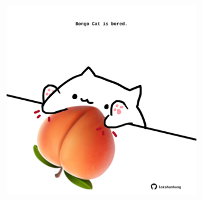 <!-- built at 20/01/2023, 16:00:55 UTC -->
<p align="center">
  <img width="500" height="500" src="./ReadmeImage.svg">
</p>
